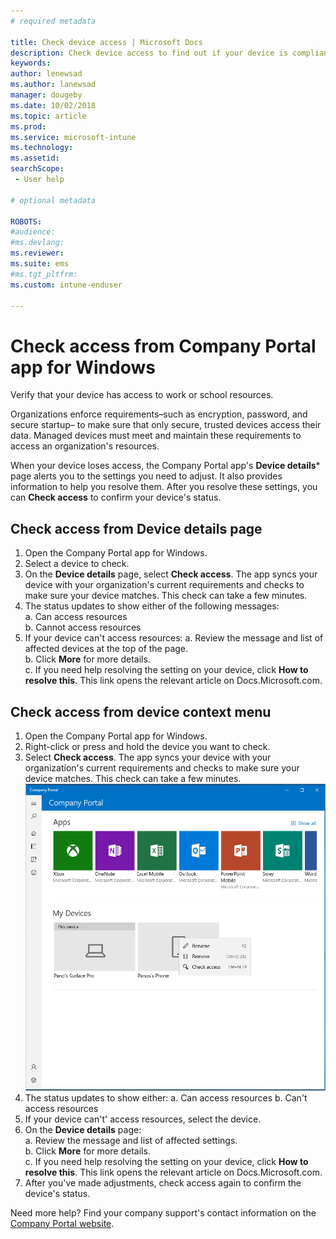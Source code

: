 ```yaml
---
# required metadata

title: Check device access | Microsoft Docs
description: Check device access to find out if your device is compliant and able to access work or school resources.
keywords:
author: lenewsad
ms.author: lanewsad
manager: dougeby
ms.date: 10/02/2018
ms.topic: article
ms.prod:
ms.service: microsoft-intune
ms.technology:
ms.assetid: 
searchScope:
 - User help

# optional metadata

ROBOTS:  
#audience:
#ms.devlang:
ms.reviewer: 
ms.suite: ems
#ms.tgt_pltfrm:
ms.custom: intune-enduser

---
```


# Check access from Company Portal app for Windows

Verify that your device has access to work or school resources. 

Organizations enforce requirements&ndash;such as encryption, password, and secure startup&ndash; to make sure that only secure, trusted devices access their data. Managed devices must meet and maintain these requirements to access an organization's resources.

When your device loses access, the Company Portal app's **Device details*** page alerts you to the settings you need to adjust. It also provides information to help you resolve them. After you resolve these settings, you can **Check access** to confirm your device's status.

## Check access from Device details page  
1. Open the Company Portal app for Windows.
2. Select a device to check.
3. On the **Device details** page, select **Check access**. The app syncs your device with your organization's current requirements and checks to make sure your device matches. This check can take a few minutes.
4. The status updates to show either of the following messages:  
    a. Can access <organization> resources  
    b. Cannot access <organization> resources  
5. If your device can't access resources:
    a. Review the message and list of affected devices at the top of the page.  
    b. Click **More** for more details.  
    c. If you need help resolving the setting on your device, click **How to resolve this**. This link opens the relevant article on Docs.Microsoft.com.  

## Check access from device context menu
1. Open the Company Portal app for Windows.
2. Right-click or press and hold the device you want to check.
3. Select **Check access**. The app syncs your device with your organization's current requirements and checks to make sure your device matches. This check can take a few minutes.  
![Example screenshot of the Company Portal app for Windows, Home page. Device context menu is visible in the **My Devices** section of the page and shows "Rename", "Remove", and "Check access" actions.](./media/1809_DeviceContextMenu_Windows_CP.png)   
4. The status updates to show either:
    a. Can access <organization> resources
    b. Can't access <organization> resources
6. If your device can't' access resources, select the device.
7. On the **Device details** page:  
    a. Review the message and list of affected settings.  
    b. Click **More** for more details.  
    c. If you need help resolving the setting on your device, click **How to resolve this**. This link opens the relevant article on Docs.Microsoft.com.   
8. After you've made adjustments, check access again to confirm the device's status.  

Need more help? Find your company support's contact information on the [Company Portal website](https://go.microsoft.com/fwlink/?linkid=2010980).

